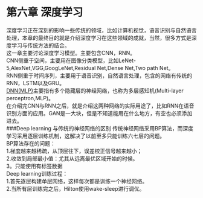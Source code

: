 # 第六章 深度学习
深度学习正在深刻的影响一些传统的领域，比如计算机视觉，语音识别与自然语言处理，本章的最终目的就是介绍深度学习在这些领域的成就，当然，很多方式是深度学习与传统方法的结合。   
这一章主要讨论深度学习模型。主要包含CNN，RNN。  
CNN侧重于空间，主要用在图像分类模型，比如LeNet-5,AlexNet,VGG,GoogLeNet,Residual Net,Dense Net,Two path Net。  
RNN侧重于时间序列，主要用于语音识别，自然语言处理，包含的网络有传统的RNN，LSTM以及GRU。  
[DNN\(MLP\)](https://zhuanlan.zhihu.com/p/29815081)主要指有多个隐藏层的神经网络，也称为多层感知机\(Multi-layer perceptron,MLP\)。  
在介绍完CNN与RNN之后，就是介绍这两种网络的实际用途了，比如RNN在语音识别方面的应用。GAN是一大块，但是不知道能用在什么地方，有空也必须添加进去。  
###Deep learning 与传统的神经网络的区别
传统神经网络采用BP算法，而深度学习采用逐层训练机制，这解决了以前至多只能训练六七层的问题。  
BP算法存在的问题：  
1.梯度越来越稀疏，从顶层往下，误差校正信号越来越小；  
2.收敛到局部最小值：尤其从远离最优区域开始的时候。  
3。只能使用有标签数据  
Deep learning训练过程：  
1.首先逐层构建单层网络，这样每次都是训练一个神经网络。  
2.当所有层训练完之后，Hilton使用wake-sleep进行调优。  


